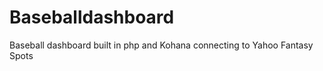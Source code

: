 Baseballdashboard
=================

Baseball dashboard built in php and Kohana connecting to Yahoo Fantasy Spots